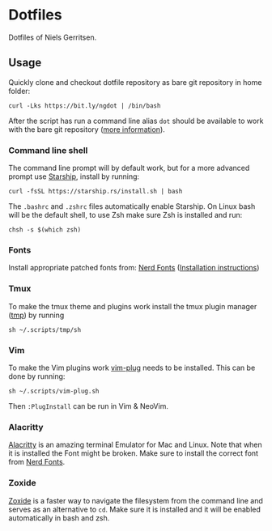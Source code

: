 # Dotfiles

Dotfiles of Niels Gerritsen.

## Usage

Quickly clone and checkout dotfile repository as bare git repository in home folder:

```
curl -Lks https://bit.ly/ngdot | /bin/bash
```

After the script has run a command line alias `dot` should be available to work with the bare git repository ([more information](https://www.atlassian.com/git/tutorials/dotfiles)).

### Command line shell

The command line prompt will by default work, but for a more advanced prompt use [Starship](https://starship.rs/), install by running:

```
curl -fsSL https://starship.rs/install.sh | bash
```

The `.bashrc` and `.zshrc` files automatically enable Starship. On Linux bash will be the default shell, to use Zsh make sure Zsh is installed and run:

```
chsh -s $(which zsh)
```

### Fonts

Install appropriate patched fonts from: [Nerd Fonts](https://www.nerdfonts.com/) ([Installation instructions](https://github.com/ryanoasis/nerd-fonts#font-installation))

### Tmux

To make the tmux theme and plugins work install the tmux plugin manager ([tmp](https://github.com/tmux-plugins/tpm)) by running

```
sh ~/.scripts/tmp/sh
```

### Vim

To make the Vim plugins work [vim-plug](https://github.com/junegunn/vim-plug) needs to be installed. This can be done by running:

```
sh ~/.scripts/vim-plug.sh
```

Then `:PlugInstall` can be run in Vim & NeoVim.

### Alacritty

[Alacritty](https://github.com/alacritty/alacritty) is an amazing terminal Emulator for Mac and Linux. Note that when it is installed the Font might be broken. Make sure to install the correct font from [Nerd Fonts](https://www.nerdfonts.com/).

### Zoxide

[Zoxide](https://github.com/ajeetdsouza/zoxide) is a faster way to navigate the filesystem from the command line and serves as an alternative to `cd`. Make sure it is installed and it will be enabled automatically in bash and zsh.
